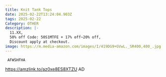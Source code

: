 ```yaml
---
title: Knit Tank Tops
date: 2025-02-22T13:24:04.903Z
tags: 2025-02-22
Category: OTHER
description: |-
  11.XX,
  50% off Code: 50S1MTFE + 17% off~20% off,
  Discount apply at checkout.
image: https://m.media-amazon.com/images/I/419DG9+GVwL._SR400,400_.jpg
---
```

<pre class="language-javascript"><code

class="language-javascript"> AFWSHFHA</code></pre>

https://amzlink.to/az0xe8ES8XTZU   AD